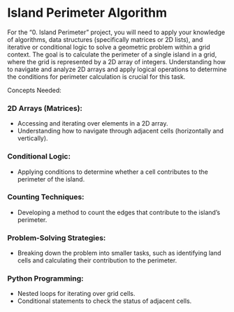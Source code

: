 # Island Perimeter Algorithm

For the “0. Island Perimeter” project, you will need to apply your knowledge of algorithms, data structures (specifically matrices or 2D lists), and iterative or conditional logic to solve a geometric problem within a grid context. The goal is to calculate the perimeter of a single island in a grid, where the grid is represented by a 2D array of integers. Understanding how to navigate and analyze 2D arrays and apply logical operations to determine the conditions for perimeter calculation is crucial for this task.

Concepts Needed:

### 2D Arrays (Matrices):
- Accessing and iterating over elements in a 2D array.
- Understanding how to navigate through adjacent cells (horizontally and vertically).
### Conditional Logic:

- Applying conditions to determine whether a cell contributes to the perimeter of the island.
### Counting Techniques:

- Developing a method to count the edges that contribute to the island’s perimeter.
### Problem-Solving Strategies:

- Breaking down the problem into smaller tasks, such as identifying land cells and calculating their contribution to the perimeter.
### Python Programming:
- Nested loops for iterating over grid cells.
- Conditional statements to check the status of adjacent cells.
